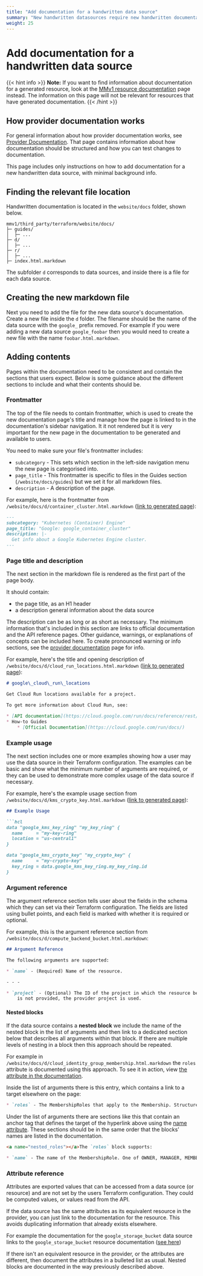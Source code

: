 ```yaml
---
title: "Add documentation for a handwritten data source"
summary: "New handwritten datasources require new handwritten documentation to be created."
weight: 25
---
```


# Add documentation for a handwritten data source

{{< hint info >}}
**Note:** If you want to find information about documentation for a generated resource, look at the [MMv1 resource documentation](/magic-modules/docs/how-to/mmv1-resource-documentation) page instead. The information on this page will not be relevant for resources that have generated documentation.
{{< /hint >}}

## How provider documentation works

For general information about how provider documentation works, see [Provider Documentation](/magic-modules/docs/getting-started/provider-documentation).
That page contains information about how documentation should be structured and how you can test changes to documentation.

This page includes only instructions on how to add documentation for a new handwritten data source, with minimal background info.

## Finding the relevant file location

Handwritten documentation is located in the `website/docs` folder, shown below.

```
mmv1/third_party/terraform/website/docs/
├─ guides/
│  ├─ ...
├─ d/
│  ├─ ...
├─ r/
│  ├─ ...
├─ index.html.markdown
```

The subfolder `d` corresponds to data sources, and inside there is a file for each data source.

## Creating the new markdown file

Next you need to add the file for the new data source's documentation. Create a new file inside the `d` folder. The filename should be the name of the data source with the `google_` prefix removed. For example if you were adding a new data source `google_foobar` then you would need to create a new file with the name `foobar.html.markdown`.

## Adding contents

Pages within the documentation need to be consistent and contain the sections that users expect. Below is some guidance about the different sections to include and what their contents should be.

### Frontmatter

The top of the file needs to contain frontmatter, which is used to create the new documentation page's title and manage how the page is linked to in the documentation's sidebar navigation. It it not rendered but it is very important for the new page in the documentation to be generated and available to users.

You need to make sure your file's frontmatter includes:
- `subcategory` - This sets which section in the left-side navigation menu the new page is categorised into.
- `page_title` - This frontmatter is specific to files in the Guides section (`/website/docs/guides`) but we set it for all markdown files.
- `description` - A description of the page.

For example, here is the frontmatter from `/website/docs/d/container_cluster.html.markdown` ([link to generated page](https://registry.terraform.io/providers/hashicorp/google/latest/docs/data-sources/container_cluster)):

```markdown
---
subcategory: "Kubernetes (Container) Engine"
page_title: "Google: google_container_cluster"
description: |-
  Get info about a Google Kubernetes Engine cluster.
---
```

### Page title and description

The next section in the markdown file is rendered as the first part of the page body.

It should contain:
- the page title, as an H1 header
- a description general information about the data source

The description can be as long or as short as necessary. The minimum information that's included in this section are links to official documentation and the API reference pages. Other guidance, warnings, or explanations of concepts can be included here. To create pronounced warning or info sections, see the [provider documentation](/magic-modules/docs/getting-started/provider-documentation/#what-formatting-is-available) page for info.

For example, here's the title and opening description of `/website/docs/d/cloud_run_locations.html.markdown` ([link to generated page](https://registry.terraform.io/providers/hashicorp/google/latest/docs/data-sources/cloud_run_locations)):

```markdown
# google\_cloud\_run\_locations

Get Cloud Run locations available for a project. 

To get more information about Cloud Run, see:

* [API documentation](https://cloud.google.com/run/docs/reference/rest/v1/projects.locations)
* How-to Guides
    * [Official Documentation](https://cloud.google.com/run/docs/)
```

### Example usage

The next section includes one or more examples showing how a user may use the data source in their Terraform configuration. The examples can be basic and show what the minimum number of arguments are required, or they can be used to demonstrate more complex usage of the data source if necessary.

For example, here's the example usage section from `/website/docs/d/kms_crypto_key.html.markdown` ([link to generated page](https://registry.terraform.io/providers/hashicorp/google/latest/docs/data-sources/kms_crypto_key)):

```markdown
## Example Usage

```hcl
data "google_kms_key_ring" "my_key_ring" {
  name     = "my-key-ring"
  location = "us-central1"
}

data "google_kms_crypto_key" "my_crypto_key" {
  name     = "my-crypto-key"
  key_ring = data.google_kms_key_ring.my_key_ring.id
}
```

### Argument reference

The argument reference section tells user about the fields in the schema which they can set via their Terraform configuration. The fields are listed using bullet points, and each field is marked with whether it is required or optional.

For example, this is the argument reference section from `/website/docs/d/compute_backend_bucket.html.markdown`:

```markdown
## Argument Reference

The following arguments are supported:

* `name` - (Required) Name of the resource.

- - -

* `project` - (Optional) The ID of the project in which the resource belongs. If it
    is not provided, the provider project is used.
```

#### Nested blocks

If the data source contains a **nested block** we include the name of the nested block in the list of arguments and then link to a dedicated section below that describes all arguments within that block. If there are multiple levels of nesting in a block then this approach should be repeated.

For example in `/website/docs/d/cloud_identity_group_membership.html.markdown` the `roles` attribute is documented using this approach. To see it in action, view [the attribute in the documentation](https://registry.terraform.io/providers/hashicorp/google/latest/docs/data-sources/cloud_identity_group_membership#roles).

Inside the list of arguments there is this entry, which contains a link to a target elsewhere on the page:

```markdown
* `roles` - The MembershipRoles that apply to the Membership. Structure is [documented below](#nested_roles).
```

Under the list of arguments there are sections like this that contain an anchor tag that defines the target of the hyperlink above using the [name attribute](https://developer.mozilla.org/en-US/docs/Web/HTML/Element/a#attr-name). These sections should be in the same order that the blocks' names are listed in the documentation.

```markdown
<a name="nested_roles"></a>The `roles` block supports:

* `name` - The name of the MembershipRole. One of OWNER, MANAGER, MEMBER.
```

### Attribute reference

Attributes are exported values that can be accessed from a data source (or resource) and are not set by the users Terraform configuration. They could be computed values, or values read from the API.

If the data source has the same attributes as its equivalent resource in the provider, you can just link to the documentation for the resource. This avoids duplicating information that already exists elsewhere.

For example the documentation for the `google_storage_bucket` data source links to the `google_storage_bucket` resource documentation ([see here](https://registry.terraform.io/providers/hashicorp/google/latest/docs/data-sources/storage_bucket#attributes-reference))


If there isn't an equivalent resource in the provider, or the attributes are different, then document the attributes in a bulleted list as usual. Nested blocks are documented in the way previously described above.
